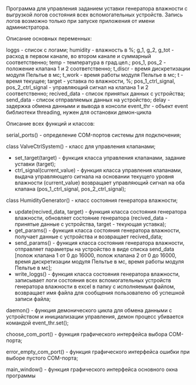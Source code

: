 Программа для управления заданием уставки генератора влажности с выгрузкой логов состояния всех вспомогательных устройств.
Запись логов возможно только при запуске приложения от имени администратора. 

Описание основных переменных:

loggs - список с логами;
humidity - влажность в %;
g_1, g_2, g_tot - расход в первом канале, во втором канале и суммарный соответственно;
temp - температура в град.цел.;
pos_1, pos_2 - положение клапана 1 и 2 соответственно;
t_discr - время дискретизации модуля Пельтье в мс;
t_work - время работы модуля Пельтье в мс;
t - время текущее;
target - уставка по влажности, %;
pos_1_ctrl_signal, pos_2_ctrl_signal - управляющий сигнал на клапана 1 и 2 соответственно;
recived_data - список принятых данных с устройства;
send_data - список отправляемых данных на устройство;
delay - задержка обмена данными и вывода в консоли
event_thr - объект event библиотеки threading, нужен для остановки демон-цикла


Описание всех функций и классов:

serial_ports() - определение COM-портов системы для подключения;

class ValveCtrlSystem() -  класс для управления клапанами;
- set_target(target) -  функция класса управления клапанами, задание уставки (target);
- ctrl_signal(current_value) -  функция класса управления клапанами, выдача управляющего сигнала на основании текущего уровня влажности (current_value) 
				возвращает управляющий сигнал на оба клапана (pos_1_ctrl_signal, pos_2_ctrl_signal);

class HumidityGenerator() - класс состояния генератора влажности;
- update(recived_data, target) -  функция класса состояния генератора влажности, обновляет состояние генератора (recived_data - принятые данные с устройства,
				  target - текующая уставка);
- get_params() - функция класса состояния генератора влажности, получает данные с устройства и возвращает recived_data;
- send_params() - функция класса состояния генератора влажности, отправляет параметры на устройство в виде списка send_data 
		  [полож клапана 1 от 0 до 16000, полож клапана 2 от 0 до 16000, время дискретизации модуля Пельтье в мс, время работы модуля Пельтье в мс];
- write_loggs() - функция класса состояния генератора влажности, записывает логи состояния всех вспомогательных устройств генератора влажности в excel 
		  в папку с исполняемым файлом, возвращает имя файла для сообщения пользователю об успешной записи файла;

daemon() - функция демонического цикла для обмена данными с устройством и инициализации управления, демон процесс убивается командой event_thr.set();

choose_com_port() - функция графического интерфейса выбора COM-порта;

error_empty_com_port() - функция графического интерфейса ошибки при выборе пустого COM-порта;

main_window() - функция графического интерфейса основного окна программы

